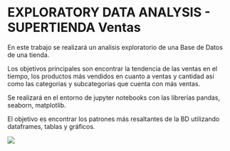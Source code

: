 # EXPLORATORY DATA ANALYSIS - SUPERTIENDA Ventas

En este trabajo se realizará un analisis exploratorio de una Base de Datos de una tienda. 

Los objetivos principales son encontrar la tendencia de las ventas en el tiempo, los productos más vendidos en cuanto a ventas y cantidad asi como las categorias y subcategorias que cuenta con más ventas.

Se realizará en el entorno de jupyter notebooks con las librerías pandas, seaborn, matplotlib.

El objetivo es encontrar los patrones más resaltantes de la BD utilizando dataframes, tablas y gráficos.


![](https://github.com/Hrod123/PYTHON-EXPLORATORY-DATA-ANALYSIS-SUPERTIENDA-VENTAS/blob/main/Python%20foto.jpg)
